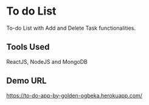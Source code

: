 # To do List

To-do List with Add and Delete Task functionalities.

## Tools Used

ReactJS, NodeJS and MongoDB

## Demo URL

https://to-do-app-by-golden-ogbeka.herokuapp.com/

